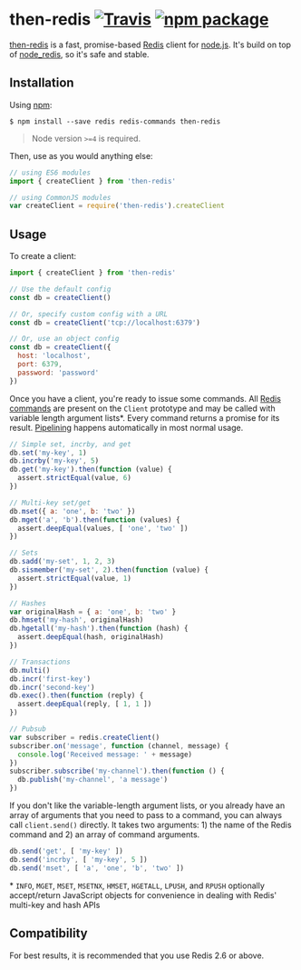# then-redis [![Travis][build-badge]][build] [![npm package][npm-badge]][npm]

[build-badge]: https://img.shields.io/travis/mjackson/then-redis.svg?style=flat-square
[build]: https://travis-ci.org/mjackson/then-redis

[npm-badge]: https://img.shields.io/npm/v/then-redis.svg?style=flat-square
[npm]: https://www.npmjs.org/package/then-redis

[then-redis](https://github.com/mjackson/then-redis) is a fast, promise-based [Redis](http://redis.io) client for [node.js](http://nodejs.org). It's build on top of [node_redis](https://github.com/NodeRedis/node_redis), so it's safe and stable.

## Installation

Using [npm](https://www.npmjs.com/):

    $ npm install --save redis redis-commands then-redis

> Node version `>=4` is required.

Then, use as you would anything else:

```js
// using ES6 modules
import { createClient } from 'then-redis'

// using CommonJS modules
var createClient = require('then-redis').createClient
```

## Usage

To create a client:

```js
import { createClient } from 'then-redis'

// Use the default config
const db = createClient()

// Or, specify custom config with a URL
const db = createClient('tcp://localhost:6379')

// Or, use an object config
const db = createClient({
  host: 'localhost',
  port: 6379,
  password: 'password'
})
```

Once you have a client, you're ready to issue some commands. All [Redis commands](http://redis.io/commands) are present on the `Client` prototype and may be called with variable length argument lists*. Every command returns a promise for its result. [Pipelining](http://redis.io/topics/pipelining) happens automatically in most normal usage.

```js
// Simple set, incrby, and get
db.set('my-key', 1)
db.incrby('my-key', 5)
db.get('my-key').then(function (value) {
  assert.strictEqual(value, 6)
})

// Multi-key set/get
db.mset({ a: 'one', b: 'two' })
db.mget('a', 'b').then(function (values) {
  assert.deepEqual(values, [ 'one', 'two' ])
})

// Sets
db.sadd('my-set', 1, 2, 3)
db.sismember('my-set', 2).then(function (value) {
  assert.strictEqual(value, 1)
})

// Hashes
var originalHash = { a: 'one', b: 'two' }
db.hmset('my-hash', originalHash)
db.hgetall('my-hash').then(function (hash) {
  assert.deepEqual(hash, originalHash)
})

// Transactions
db.multi()
db.incr('first-key')
db.incr('second-key')
db.exec().then(function (reply) {
  assert.deepEqual(reply, [ 1, 1 ])
})

// Pubsub
var subscriber = redis.createClient()
subscriber.on('message', function (channel, message) {
  console.log('Received message: ' + message)
})
subscriber.subscribe('my-channel').then(function () {
  db.publish('my-channel', 'a message')
})
```

If you don't like the variable-length argument lists, or you already have an array of arguments that you need to pass to a command, you can always call `client.send()` directly. It takes two arguments: 1) the name of the Redis command and 2) an array of command arguments.

```js
db.send('get', [ 'my-key' ])
db.send('incrby', [ 'my-key', 5 ])
db.send('mset', [ 'a', 'one', 'b', 'two' ])
```

\* `INFO`, `MGET`, `MSET`, `MSETNX`, `HMSET`, `HGETALL`, `LPUSH`, and `RPUSH` optionally accept/return JavaScript objects for convenience in dealing with Redis' multi-key and hash APIs

## Compatibility

For best results, it is recommended that you use Redis 2.6 or above.
